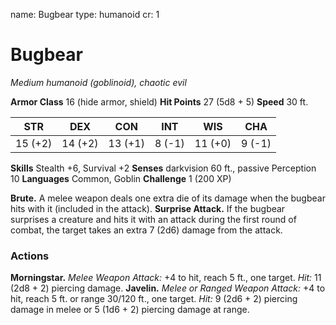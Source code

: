 name: Bugbear
type: humanoid
cr: 1

# Bugbear
_Medium humanoid (goblinoid), chaotic evil_

**Armor Class** 16 (hide armor, shield)
**Hit Points** 27 (5d8 + 5)
**Speed** 30 ft.

| STR      | DEX     | CON      | INT     | WIS     | CHA     |
|----------|---------|----------|---------|---------|---------|
| 15 (+2)  | 14 (+2) | 13 (+1)  | 8 (-1)  | 11 (+0) | 9 (-1)  |

**Skills** Stealth +6, Survival +2
**Senses** darkvision 60 ft., passive Perception 10
**Languages** Common, Goblin
**Challenge** 1 (200 XP)

**Brute.** A melee weapon deals one extra die of its damage when the bugbear hits with it (included in the attack).
**Surprise Attack.** If the bugbear surprises a creature and hits it with an attack during the first round of combat, the target takes an extra 7 (2d6) damage from the attack.

### Actions
**Morningstar.** _Melee Weapon Attack:_ +4 to hit, reach 5 ft., one target. _Hit:_ 11 (2d8 + 2) piercing damage.
**Javelin.** _Melee or Ranged Weapon Attack:_ +4 to hit, reach 5 ft. or range 30/120 ft., one target. _Hit:_ 9 (2d6 + 2) piercing damage in melee or 5 (1d6 + 2) piercing damage at range.
